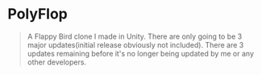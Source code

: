# PolyFlop
> A Flappy Bird clone I made in Unity. There are only going to be 3 major updates(initial release obviously not included). There are 3 updates remaining before it's no longer being updated by me or any other developers.

